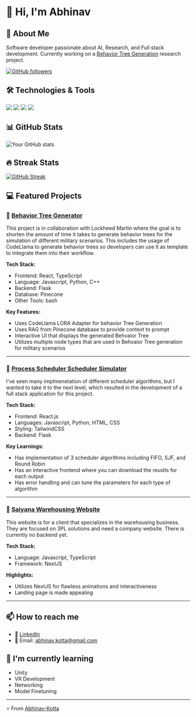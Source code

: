 # 👋 Hi, I'm Abhinav

## 🚀 About Me
Software developer passionate about AI, Research, and Full stack development. Currently working on a [Behavior Tree Generation](https://github.com/Abhinav-Kotta/Behavior-Tree-Generation) research project.

[![GitHub followers](https://img.shields.io/github/followers/Abhinav-Kotta?label=Follow&style=social)](https://github.com/Abhinav-Kotta)

## 🛠️ Technologies & Tools
![](https://img.shields.io/badge/Code-JavaScript-informational?style=flat&logo=javascript&logoColor=white&color=2bbc8a)
![](https://img.shields.io/badge/Code-Python-informational?style=flat&logo=python&logoColor=white&color=2bbc8a)
![](https://img.shields.io/badge/Code-React-informational?style=flat&logo=react&logoColor=white&color=2bbc8a)
![](https://img.shields.io/badge/Tools-Docker-informational?style=flat&logo=docker&logoColor=white&color=2bbc8a)

## 📊 GitHub Stats

![Your GitHub stats](https://github-readme-stats.vercel.app/api?username=Abhinav-Kotta&show_icons=true&theme=radical)

## 🔥 Streak Stats
[![GitHub Streak](https://github-readme-streak-stats.herokuapp.com/?user=Abhinav-Kotta&theme=dark)](https://git.io/streak-stats)

## 💻 Featured Projects

### 🌟 [Behavior Tree Generator](https://github.com/YOUR_USERNAME/project1)
This project is in collaboration with Lockheed Martin where the goal is to shorten the amount of time it takes to generate behavior trees for the simulation of different military scenarios. This includes the usage of CodeLlama to generate behavior trees so developers can use it as template to integrate them into their workflow.

**Tech Stack:**
- Frontend: React, TypeScript
- Language: Javascript, Python, C++
- Backend: Flask
- Database: Pinecone
- Other Tools: bash

**Key Features:**
- Uses CodeLlama LORA Adapter for behavior Tree Generation
- Uses RAG from Pinecone database to provide context to prompt
- Interactive UI that displays the generated Behvaior Tree
- Utilizes multiple node types that are used in Behvaior Tree generation for military scenarios

---
### 🚀 [Process Scheduler Scheduler Simulator](https://github.com/Abhinav-Kotta/Process-Scheduler-Simulator/tree/main)
I've seen many implmenetation of different scheduler algorithms, but I wanted to take it to the next level, which resulted in the development of a full stack application for this project.

**Tech Stack:**
- Frontend: React.js
- Languages: Javascript, Python, HTML, CSS
- Styling: TailwindCSS
- Backend: Flask

**Key Learnings:**
- Has implementation of 3 scheduler algorithms including FIFO, SJF, and Round Robin
- Has an interactive frontend where you can download the reuslts for each output
- Has error handling and can tune the parameters for each type of algorithm

---

### 🎯 [Saiyana Warehousing Website](https://github.com/Abhinav-Kotta/saiyana-warehouse)
This website is for a client that specializes in the warehousing business. They are focused on 3PL solutions and need a company website. There is currently no backend yet.

**Tech Stack:**
- Language: Javascript, TypeScript
- Framework: NextJS

**Highlights:**
- Utilizes NextJS for flawless animations and interactiveness
- Landing page is made appealing

---

## 📫 How to reach me
- 💼 [LinkedIn](https://linkedin.com/in/akotta03)
- 📧 Email: abhinav.kotta@gmail.com

## 🌱 I'm currently learning
- Unity
- VR Development
- Networking
- Model Finetuning

---
⭐️ From [Abhinav-Kotta](https://github.com/Abhinav-Kotta)

<!-- Add this to your README.md in a repository with the same name as your GitHub username -->
